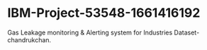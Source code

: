 # IBM-Project-53548-1661416192
Gas Leakage monitoring &amp; Alerting system for Industries
Dataset-chandrukchan.
